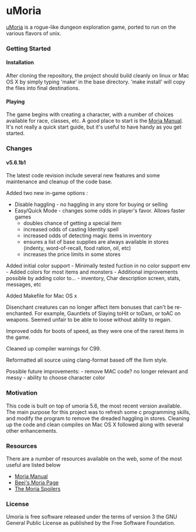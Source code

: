 uMoria
=====

[uMoria](https://en.wikipedia.org/wiki/Moria_(video_game)) is a rogue-like dungeon exploration game, ported to run on the various flavors of unix. 

### Getting Started

#### Installation

After cloning the repository, the project should build cleanly on linux or Mac OS X by simply typing 'make' in the base directory.  'make install' will copy the files into final destinations.

#### Playing

The game begins with creating a character, with a number of choices available for race, classes, etc. A good place to start is the 
[Moria Manual](http://www.nongnu.org/gmoria/moria.html). It's not really a quick start guide, but it's useful to have handy as you get started.

### Changes

#### v5.6.1b1 
The latest code revision include several new features and some maintenance and cleanup of the code base.

Added two new in-game options
:
- Disable haggling - no haggling in any store for buying or selling
- Easy/Quick Mode - changes some odds in player's favor. Allows faster games
	- doubles chance of getting a special item 
	- increased odds of casting Identity spell
	- increased odds of detecting magic items in inventory
	- ensures a list of base supplies are always available in stores
		(indenty, word-of-recall, food ration, oil, etc)
	- increases the price limits in some stores

Added initial color support
	- Minimally tested fuction in no color support env
	- Added colors for most items and monsters
	- Additional improvements possible by adding color to...
		- inventory, Char description screen, stats, messages, etc

Added Makefile for Mac OS x

Disenchant creatures can no longer affect item bonuses that can't 
be re-enchanted. For example, Gauntlets of Slaying toHit or toDam, 
or toAC on weapons. Seemed unfair to be able to loose without ability
to regain.

Improved odds for boots of speed, as they were one of the rarest items in the game.

Cleaned up compiler warnings for C99.

Reformatted all source using clang-format based off the llvm style. 

Possible future improvements:
	- remove MAC code? no longer relevant and messy
	- ability to choose character color


### Motivation

This code is built on top of umoria 5.6, the most recent version available. The main purpose for this project was to refresh some c programming skills, and modify the program to remove the dreaded haggling in stores. Cleaning up the code and clean compiles on Mac OS X followed along with several other enhancements.


### Resources

There are a number of resources available on the web, some of the most useful are listed below
- [Moria Manual](http://www.nongnu.org/gmoria/moria.html)
- [Beej's Moria Page](https://beej.us/moria/)
- [The Moria Spoilers](http://beej.us/moria/mmspoilers/)

### License

Umoria is free software released under the terms of version 3 the GNU General Public License as published by the Free Software Foundation.
